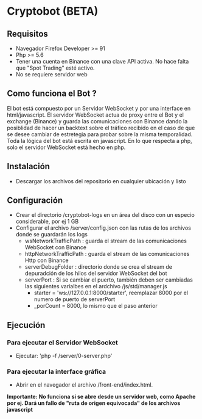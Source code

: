 # Cryptobot (BETA)

## Requisitos
- Navegador Firefox Developer >= 91
- Php >= 5.6
- Tener una cuenta en Binance con una clave API activa. No hace falta que "Spot Trading" esté activo.
- No se requiere servidor web 

## Como funciona el Bot ?

El bot está compuesto por un Servidor WebSocket y por una interface en html/javascript. 
El servidor WebSocket actua de proxy entre el Bot y el exchange (Binance) y guarda las comunicaciones
con Binance dando la posiblidad de hacer un backtext sobre el tráfico recibido en el caso de que se desee
cambiar de estretegia para probar sobre la misma temporalidad. Toda la lógica del bot está escrita en javascript.
En lo que respecta a php, solo el servidor WebSocket está hecho en php.

## Instalación

- Descargar los archivos del repositorio en cualquier ubicación y listo

## Configuración

- Crear el directorio /cryptobot-logs en un área del disco con un especio considerable, por ej 1 GB
- Configurar el archivo /server/config.json con las rutas de los archivos donde se guardarán los logs
    - wsNetworkTrafficPath : guarda el stream de las comunicaciones WebSocket con Binance
    - httpNetworkTrafficPath : guarda el stream de las comunicaciones Http con Binance
    - serverDebugFolder : directorio donde se crea el stream de depuradción de los hilos del servidor WebSocket del bot
    - serverPort : Si se cambiar el puerto, también deben ser cambiadas las siguientes varialbes en el ardchivo /js/std/manager.js
        - starter = 'ws://127.0.0.1:8000/starter', reemplazar 8000 por el numero de puerto de serverPort
        - _porCount = 8000, lo mismo que el paso anterior

## Ejecución

### Para ejecutar el Servidor WebSocket
   
- Ejecutar: 'php -f /server/0-server.php'

### Para ejecutar la interface gráfica

- Abrir en el navegador el archivo /front-end/index.html. 

**Importante: No funciona si se abre desde un servidor web, como Apache por ej. 
Dará un fallo de "ruta de origen equivocada" de los archivos javascript**

